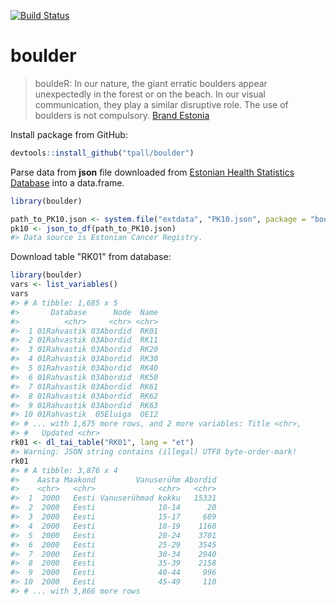 [![Build Status](https://travis-ci.org/tpall/boulder.svg?branch=master)](https://travis-ci.org/tpall/boulder)

# boulder


> bouldeR: In our nature, the giant erratic boulders appear unexpectedly in the forest or on the beach. In our visual communication, they play a similar disruptive role. The use of boulders is not compulsory. [Brand Estonia](https://brand.estonia.ee/design/boulders/)

Install package from GitHub:
``` r
devtools::install_github("tpall/boulder")
```

Parse data from __json__ file downloaded from [Estonian Health Statistics Database](http://pxweb.tai.ee/PXWeb2015/index_en.html) into a data.frame.

``` r
library(boulder)

path_to_PK10.json <- system.file("extdata", "PK10.json", package = "boulder", mustWork = TRUE)
pk10 <- json_to_df(path_to_PK10.json)
#> Data source is Estonian Cancer Registry.
```

Download table "RK01" from database:
``` r
library(boulder)
vars <- list_variables()
vars
#> # A tibble: 1,685 x 5
#>       Database      Node  Name
#>          <chr>     <chr> <chr>
#>  1 01Rahvastik 03Abordid  RK01
#>  2 01Rahvastik 03Abordid  RK11
#>  3 01Rahvastik 03Abordid  RK20
#>  4 01Rahvastik 03Abordid  RK30
#>  5 01Rahvastik 03Abordid  RK40
#>  6 01Rahvastik 03Abordid  RK50
#>  7 01Rahvastik 03Abordid  RK61
#>  8 01Rahvastik 03Abordid  RK62
#>  9 01Rahvastik 03Abordid  RK63
#> 10 01Rahvastik  05Eluiga  OE12
#> # ... with 1,675 more rows, and 2 more variables: Title <chr>,
#> #   Updated <chr>
rk01 <- dl_tai_table("RK01", lang = "et")
#> Warning: JSON string contains (illegal) UTF8 byte-order-mark!
rk01
#> # A tibble: 3,876 x 4
#>    Aasta Maakond         Vanuserühm Abordid
#>    <chr>   <chr>              <chr>   <chr>
#>  1  2000   Eesti Vanuserühmad kokku   15331
#>  2  2000   Eesti              10-14      20
#>  3  2000   Eesti              15-17     689
#>  4  2000   Eesti              18-19    1168
#>  5  2000   Eesti              20-24    3701
#>  6  2000   Eesti              25-29    3545
#>  7  2000   Eesti              30-34    2940
#>  8  2000   Eesti              35-39    2158
#>  9  2000   Eesti              40-44     996
#> 10  2000   Eesti              45-49     110
#> # ... with 3,866 more rows
```
